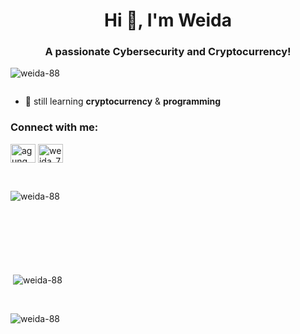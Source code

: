 <h1 align="center">Hi 👋, I'm Weida</h1>
<h3 align="center">A passionate Cybersecurity and Cryptocurrency!</h3>

<p align="left"> <img src="https://komarev.com/ghpvc/?username=weida-88&label=Profile%20views&color=0e75b6&style=flat" alt="weida-88" /> </p>

<p align="left"> <a href="https://twitter.com/" target="blank"><img src="https://img.shields.io/twitter/follow/?logo=twitter&style=for-the-badge" alt="" /></a> </p>

- 🌱 still learning **cryptocurrency** & **programming**

<h3 align="left">Connect with me:</h3>
<p align="left">
<a href="https://linkedin.com/in/agungweida" target="blank"><img align="center" src="https://raw.githubusercontent.com/rahuldkjain/github-profile-readme-generator/master/src/images/icons/Social/linked-in-alt.svg" alt="agungweida" height="30" width="40" /></a>
<a href="https://instagram.com/weida_7" target="blank"><img align="center" src="https://raw.githubusercontent.com/rahuldkjain/github-profile-readme-generator/master/src/images/icons/Social/instagram.svg" alt="weida_7" height="30" width="40" /></a>
</p>

<br>

<p><img align="left" src="https://github-readme-stats.vercel.app/api/top-langs?username=weida-88&show_icons=true&locale=en&layout=compact" alt="weida-88" /></p><br><br><br><br><br><br><br>

<p>&nbsp;<img align="center" src="https://github-readme-stats.vercel.app/api?username=weida-88&show_icons=true&locale=en" alt="weida-88" /></p><br>

<p><img align="center" src="https://github-readme-streak-stats.herokuapp.com/?user=weida-88&" alt="weida-88" /></p>
